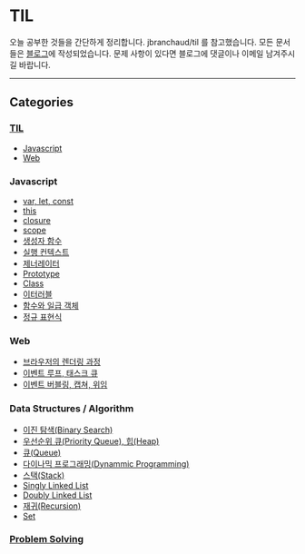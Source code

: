 # TIL
오늘 공부한 것들을 간단하게 정리합니다.
jbranchaud/til 를 참고했습니다. 모든 문서들은 [블로그](https://velog.io/@ken1204)에 작성되었습니다. 문제 사항이 있다면 블로그에 댓글이나 이메일 남겨주시길 바랍니다.
<hr />

## Categories
### [TIL](https://velog.io/@ken1204)
- [Javascript](#Javascript)
- [Web](#Web)
### Javascript
- [var, let, const](https://velog.io/@ken1204/let-const-%ED%82%A4%EC%9B%8C%EB%93%9C%EC%99%80-%EB%B8%94%EB%A1%9D-%EB%A0%88%EB%B2%A8-%EC%8A%A4%EC%BD%94%ED%94%84-15)
- [this](https://velog.io/@ken1204?tag=this)
- [closure](https://velog.io/@ken1204/%ED%81%B4%EB%A1%9C%EC%A0%80-24)
- [scope](https://velog.io/@ken1204?tag=scope)
- [생성자 함수](https://velog.io/@ken1204/%EC%83%9D%EC%84%B1%EC%9E%90-%ED%95%A8%EC%88%98%EC%97%90-%EC%9D%98%ED%95%9C-%EA%B0%9D%EC%B2%B4-%EC%83%9D%EC%84%B1-17)
- [실행 컨텍스트](https://velog.io/@ken1204/%EC%8B%A4%ED%96%89-%EC%BB%A8%ED%85%8D%EC%8A%A4%ED%8A%B8-23)
- [제너레이터](https://velog.io/@ken1204/46-%EC%A0%9C%EB%84%88%EB%A0%88%EC%9D%B4%ED%84%B0)
- [Prototype](https://velog.io/@ken1204/%ED%94%84%EB%A1%9C%ED%86%A0%ED%83%80%EC%9E%85-19)
- [Class](https://velog.io/@ken1204/%ED%81%B4%EB%9E%98%EC%8A%A4-25)
- [이터러블](https://velog.io/@ken1204/%EC%9D%B4%ED%84%B0%EB%9F%AC%EB%B8%94-34)
- [함수와 일급 객체](https://velog.io/@ken1204/%ED%95%A8%EC%88%98%EC%99%80-%EC%9D%BC%EA%B8%89-%EA%B0%9D%EC%B2%B4-18)
- [정규 표현식](https://velog.io/@ken1204/RegExp-31)

### Web
- [브라우저의 렌더링 과정](https://velog.io/@ken1204/%EB%B8%8C%EB%9D%BC%EC%9A%B0%EC%A0%80%EC%9D%98-%EB%A0%8C%EB%8D%94%EB%A7%81-%EA%B3%BC%EC%A0%95-38)
- [이벤트 루프, 태스크 큐](https://velog.io/@ken1204/%EC%9D%B4%EB%B2%A4%ED%8A%B8-%EB%A3%A8%ED%94%84)
- [이벤트 버블링, 캡쳐, 위임](https://velog.io/@ken1204/%EC%9D%B4%EB%B2%A4%ED%8A%B8-%EB%B2%84%EB%B8%94%EB%A7%81-%EC%BA%A1%EC%B3%90-%EC%9C%84%EC%9E%84)

### Data Structures / Algorithm
- [이진 탐색(Binary Search)](https://velog.io/@ken1204/%EC%9D%B4%EC%A7%84-%EA%B2%80%EC%83%89-Binary-Search)
- [우선순위 큐(Priority Queue), 힙(Heap)](https://velog.io/@ken1204/%EC%9A%B0%EC%84%A0%EC%88%9C%EC%9C%84-%ED%81%90Priority-Queue-%ED%9E%99Heap)
- [큐(Queue)](https://velog.io/@ken1204/%ED%81%90-4)
- [다이나믹 프로그래밍(Dynammic Programming)](https://velog.io/@ken1204/%EB%8B%A4%EC%9D%B4%EB%82%98%EB%AF%B9-%ED%94%84%EB%A1%9C%EA%B7%B8%EB%9E%98%EB%B0%8DDP)
- [스택(Stack)](https://velog.io/@ken1204/%EC%8A%A4%ED%83%9D-Stack)
- [Singly Linked List](https://velog.io/@ken1204/JS-%EC%97%B0%EA%B2%B0%EB%A6%AC%EC%8A%A4%ED%8A%B8-Linked-List)
- [Doubly Linked List](https://velog.io/@ken1204/Doubly-Linked-List)
- [재귀(Recursion)](https://velog.io/@ken1204/JS-%EC%9E%AC%EA%B7%80)
- [Set](https://velog.io/@ken1204/Set-06)


### [Problem Solving](https://github.com/tTab1204/LeetCode/tree/main/%EC%A3%BC%EC%98%81)
